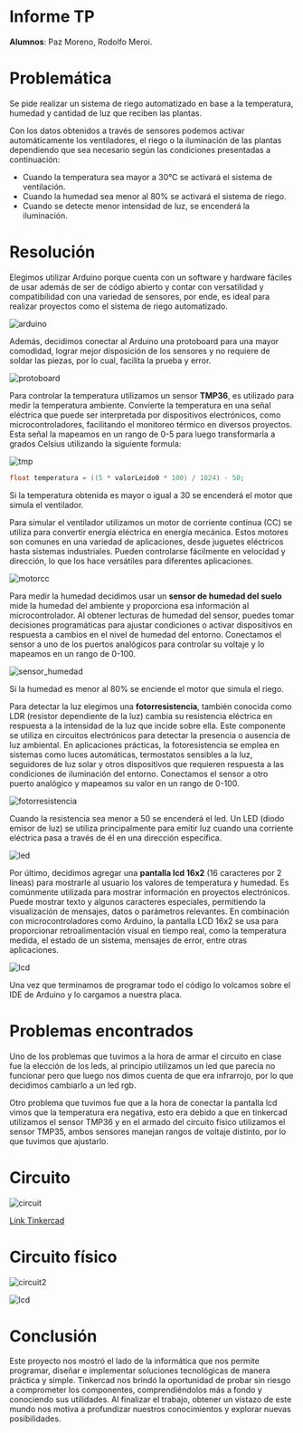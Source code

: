 # Informe TP

**Alumnos**: Paz Moreno, Rodolfo Meroi.

# Problemática

Se pide realizar un sistema de riego automatizado en base a la temperatura, humedad y cantidad de luz que reciben las plantas.

Con los datos obtenidos a través de sensores podemos activar automáticamente los ventiladores, el riego o la iluminación de las plantas dependiendo que sea necesario según las condiciones presentadas a continuación:

- Cuando la temperatura sea mayor a 30°C se activará el sistema de ventilación.
- Cuando la humedad sea menor al 80% se activará el sistema de riego.
- Cuando se detecte menor intensidad de luz, se encenderá la iluminación.

# Resolución

Elegimos utilizar Arduino porque cuenta con un software y hardware fáciles de usar además de ser de código abierto y contar con versatilidad y compatibilidad con una variedad de sensores, por ende, es ideal para realizar proyectos como el sistema de riego automatizado.

![arduino](images/arduino.jpeg)

Además, decidimos conectar al Arduino una protoboard para una mayor comodidad, lograr mejor disposición de los sensores y no requiere de soldar las piezas, por lo cual, facilita la prueba y error.

![protoboard](images/protoboard.jpeg)

Para controlar la temperatura utilizamos un sensor **TMP36**, es utilizado para medir la temperatura ambiente. Convierte la temperatura en una señal eléctrica que puede ser interpretada por dispositivos electrónicos, como microcontroladores, facilitando el monitoreo térmico en diversos proyectos. Esta señal la mapeamos en un rango de 0-5 para luego transformarla a grados Celsius utilizando la siguiente formula:

![tmp](images/tmp_sensor.jpeg)

```cpp
float temperatura = ((5 * valorLeido0 * 100) / 1024) - 50;
```

Si la temperatura obtenida es mayor o igual a 30 se encenderá el motor que simula el ventilador.

Para simular el ventilador utilizamos un motor de corriente continua (CC) se utiliza para convertir energía eléctrica en energía mecánica. Estos motores son comunes en una variedad de aplicaciones, desde juguetes eléctricos hasta sistemas industriales. Pueden controlarse fácilmente en velocidad y dirección, lo que los hace versátiles para diferentes aplicaciones.

![motorcc](images/motor_cc.jpeg)

Para medir la humedad decidimos usar un **sensor de humedad del suelo** mide la humedad del ambiente y proporciona esa información al microcontrolador. Al obtener lecturas de humedad del sensor, puedes tomar decisiones programáticas para ajustar condiciones o activar dispositivos en respuesta a cambios en el nivel de humedad del entorno. Conectamos el sensor a uno de los puertos analógicos para controlar su voltaje y lo mapeamos en un rango de 0-100.

![sensor_humedad](images/sensor_humedad.jpeg)

Si la humedad es menor al 80% se enciende el motor que simula el riego.

Para detectar la luz elegimos una **fotorresistencia**, también conocida como LDR (resistor dependiente de la luz) cambia su resistencia eléctrica en respuesta a la intensidad de la luz que incide sobre ella. Este componente se utiliza en circuitos electrónicos para detectar la presencia o ausencia de luz ambiental. En aplicaciones prácticas, la fotoresistencia se emplea en sistemas como luces automáticas, termostatos sensibles a la luz, seguidores de luz solar y otros dispositivos que requieren respuesta a las condiciones de iluminación del entorno. Conectamos el sensor a otro puerto analógico y mapeamos su valor en un rango de 0-100.

![fotorresistencia](images/fotorresistencia.jpeg)

Cuando la resistencia sea menor a 50 se encenderá el led. Un LED (diodo emisor de luz) se utiliza principalmente para emitir luz cuando una corriente eléctrica pasa a través de él en una dirección específica.

![led](images/led.jpeg)

Por último, decidimos agregar una **pantalla lcd 16x2** (16 caracteres por 2 líneas) para mostrarle al usuario los valores de temperatura y humedad. Es comúnmente utilizada para mostrar información en proyectos electrónicos. Puede mostrar texto y algunos caracteres especiales, permitiendo la visualización de mensajes, datos o parámetros relevantes. En combinación con microcontroladores como Arduino, la pantalla LCD 16x2 se usa para proporcionar retroalimentación visual en tiempo real, como la temperatura medida, el estado de un sistema, mensajes de error, entre otras aplicaciones.

![lcd](images/display_lcd.jpeg)

Una vez que terminamos de programar todo el código lo volcamos sobre el IDE de Arduino y lo cargamos a nuestra placa.
# Problemas encontrados

Uno de los problemas que tuvimos a la hora de armar el circuito en clase fue la elección de los leds, al principio utilizamos un led que parecía no funcionar pero que luego nos dimos cuenta de que era infrarrojo, por lo que decidimos cambiarlo a un led rgb.

Otro problema que tuvimos fue que a la hora de conectar la pantalla lcd vimos que la temperatura era negativa, esto era debido a que en tinkercad utilizamos el sensor TMP36 y en el armado del circuito físico utilizamos el sensor TMP35, ambos sensores manejan rangos de voltaje distinto, por lo que tuvimos que ajustarlo.
# Circuito

![circuit](images/circuit.jpeg)

[Link Tinkercad](https://www.tinkercad.com/things/fY608tmlRse?sharecode=k268-rhFlE1D8nv-Bt2XuAGcgQ_irOZCZmJAFGdMfyQ)
# Circuito físico

![circuit2](images/circuit_2.jpeg)

![lcd](images/lcd_display.jpeg)

# Conclusión

Este proyecto nos mostró el lado de la informática que nos permite programar, diseñar e implementar soluciones tecnológicas de manera práctica y simple. Tinkercad nos brindó la oportunidad de probar sin riesgo a comprometer los componentes, comprendiéndolos más a fondo y conociendo sus utilidades. Al finalizar el trabajo, obtener un vistazo de este mundo nos motiva a profundizar nuestros conocimientos y explorar nuevas posibilidades.
